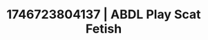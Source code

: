 ---
categories:
- Artistic control
- AI-generated
- Morning seduction
- Real couple content
- NSFW role reversal
- Sensual choreography
- ASMR
- Cosplay
image: /assets/images/1746723804137.jpg
layout: post
seo:
  description: Featured content with sensual ABDL Play, Scat Fetish. HD images available.
  keywords: ABDL Play, Scat Fetish
  og_image: /assets/images/1746723804137.jpg
  schema_type: VisualArtwork
tags:
- ABDL Play
- Scat Fetish
- '#1746723804137'
title: 1746723804137 | ABDL Play Scat Fetish
---